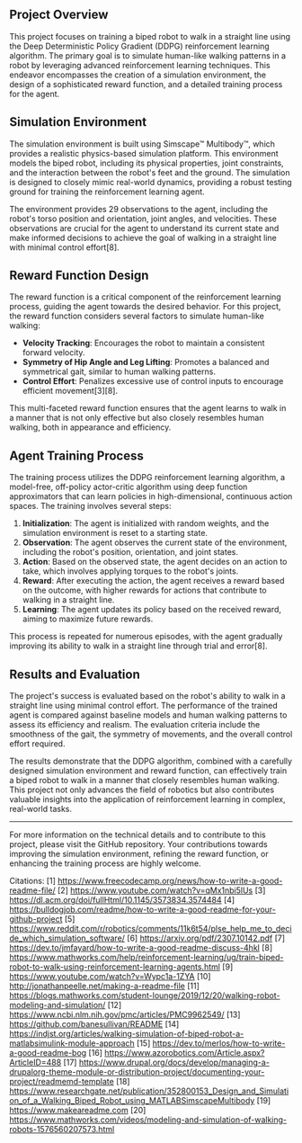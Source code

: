 ## Project Overview

This project focuses on training a biped robot to walk in a straight line using the Deep Deterministic Policy Gradient (DDPG) reinforcement learning algorithm. The primary goal is to simulate human-like walking patterns in a robot by leveraging advanced reinforcement learning techniques. This endeavor encompasses the creation of a simulation environment, the design of a sophisticated reward function, and a detailed training process for the agent.

## Simulation Environment

The simulation environment is built using Simscape™ Multibody™, which provides a realistic physics-based simulation platform. This environment models the biped robot, including its physical properties, joint constraints, and the interaction between the robot's feet and the ground. The simulation is designed to closely mimic real-world dynamics, providing a robust testing ground for training the reinforcement learning agent.

The environment provides 29 observations to the agent, including the robot's torso position and orientation, joint angles, and velocities. These observations are crucial for the agent to understand its current state and make informed decisions to achieve the goal of walking in a straight line with minimal control effort[8].

## Reward Function Design

The reward function is a critical component of the reinforcement learning process, guiding the agent towards the desired behavior. For this project, the reward function considers several factors to simulate human-like walking:

- **Velocity Tracking**: Encourages the robot to maintain a consistent forward velocity.
- **Symmetry of Hip Angle and Leg Lifting**: Promotes a balanced and symmetrical gait, similar to human walking patterns.
- **Control Effort**: Penalizes excessive use of control inputs to encourage efficient movement[3][8].

This multi-faceted reward function ensures that the agent learns to walk in a manner that is not only effective but also closely resembles human walking, both in appearance and efficiency.

## Agent Training Process

The training process utilizes the DDPG reinforcement learning algorithm, a model-free, off-policy actor-critic algorithm using deep function approximators that can learn policies in high-dimensional, continuous action spaces. The training involves several steps:

1. **Initialization**: The agent is initialized with random weights, and the simulation environment is reset to a starting state.
2. **Observation**: The agent observes the current state of the environment, including the robot's position, orientation, and joint states.
3. **Action**: Based on the observed state, the agent decides on an action to take, which involves applying torques to the robot's joints.
4. **Reward**: After executing the action, the agent receives a reward based on the outcome, with higher rewards for actions that contribute to walking in a straight line.
5. **Learning**: The agent updates its policy based on the received reward, aiming to maximize future rewards.

This process is repeated for numerous episodes, with the agent gradually improving its ability to walk in a straight line through trial and error[8].

## Results and Evaluation

The project's success is evaluated based on the robot's ability to walk in a straight line using minimal control effort. The performance of the trained agent is compared against baseline models and human walking patterns to assess its efficiency and realism. The evaluation criteria include the smoothness of the gait, the symmetry of movements, and the overall control effort required.

The results demonstrate that the DDPG algorithm, combined with a carefully designed simulation environment and reward function, can effectively train a biped robot to walk in a manner that closely resembles human walking. This project not only advances the field of robotics but also contributes valuable insights into the application of reinforcement learning in complex, real-world tasks.

---

For more information on the technical details and to contribute to this project, please visit the GitHub repository. Your contributions towards improving the simulation environment, refining the reward function, or enhancing the training process are highly welcome.

Citations:
[1] https://www.freecodecamp.org/news/how-to-write-a-good-readme-file/
[2] https://www.youtube.com/watch?v=qMx1nbi5lUs
[3] https://dl.acm.org/doi/fullHtml/10.1145/3573834.3574484
[4] https://bulldogjob.com/readme/how-to-write-a-good-readme-for-your-github-project
[5] https://www.reddit.com/r/robotics/comments/11k6t54/plse_help_me_to_decide_which_simulation_software/
[6] https://arxiv.org/pdf/2307.10142.pdf
[7] https://dev.to/jmfayard/how-to-write-a-good-readme-discuss-4hkl
[8] https://www.mathworks.com/help/reinforcement-learning/ug/train-biped-robot-to-walk-using-reinforcement-learning-agents.html
[9] https://www.youtube.com/watch?v=Wypc1a-1ZYA
[10] http://jonathanpeelle.net/making-a-readme-file
[11] https://blogs.mathworks.com/student-lounge/2019/12/20/walking-robot-modeling-and-simulation/
[12] https://www.ncbi.nlm.nih.gov/pmc/articles/PMC9962549/
[13] https://github.com/banesullivan/README
[14] https://indjst.org/articles/walking-simulation-of-biped-robot-a-matlabsimulink-module-approach
[15] https://dev.to/merlos/how-to-write-a-good-readme-bog
[16] https://www.azorobotics.com/Article.aspx?ArticleID=488
[17] https://www.drupal.org/docs/develop/managing-a-drupalorg-theme-module-or-distribution-project/documenting-your-project/readmemd-template
[18] https://www.researchgate.net/publication/352800153_Design_and_Simulation_of_a_Walking_Biped_Robot_using_MATLABSimscapeMultibody
[19] https://www.makeareadme.com
[20] https://www.mathworks.com/videos/modeling-and-simulation-of-walking-robots-1576560207573.html
